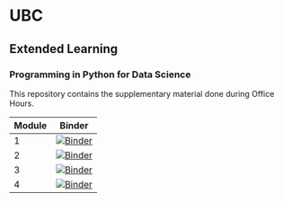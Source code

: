 # UBC
## Extended Learning
### Programming in Python for Data Science

This repository contains the supplementary material done during Office Hours.

| Module | Binder |
| ------ | ------ |
| 1      | [![Binder](https://mybinder.org/badge_logo.svg)](https://mybinder.org/v2/gh/sedv8808/UBC_EL_PPDS/main?labpath=Module1class.ipynb) |
| 2      | [![Binder](https://mybinder.org/badge_logo.svg)](https://mybinder.org/v2/gh/sedv8808/UBC_EL_PPDS/main?labpath=Module2class.ipynb) |
| 3      | [![Binder](https://mybinder.org/badge_logo.svg)](https://mybinder.org/v2/gh/sedv8808/UBC_EL_PPDS/main?labpath=Module3class.ipynb) |
| 4      | [![Binder](https://mybinder.org/badge_logo.svg)](https://mybinder.org/v2/gh/sedv8808/UBC_EL_PPDS/main?labpath=Module4class.ipynb) |


```python

```
